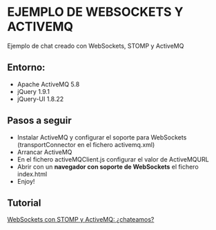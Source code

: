 # EJEMPLO DE WEBSOCKETS Y ACTIVEMQ #

Ejemplo de chat creado con WebSockets, STOMP y ActiveMQ

## Entorno: ##

* Apache ActiveMQ 5.8
* jQuery 1.9.1
* jQuery-UI 1.8.22

## Pasos a seguir ##

* Instalar ActiveMQ y configurar el soporte para WebSockets (transportConnector en el fichero activemq.xml)
* Arrancar ActiveMQ
* En el fichero activeMQClient.js configurar el valor de ActiveMQURL
* Abrir con un **navegador con soporte de WebSockets** el fichero index.html
* Enjoy!

## Tutorial ##
[WebSockets con STOMP y ActiveMQ: ¿chateamos?](http://www.adictosaltrabajo.com/tutoriales/tutoriales.php?pagina=WebSocketsStompActiveMQ)